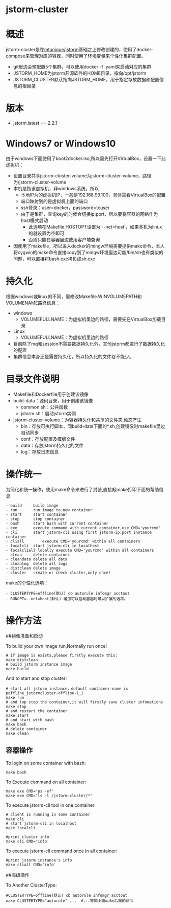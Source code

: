 # jstorm-cluster

# 概述

jstorm-cluster是在[mtunique/jstorm](https://hub.docker.com/r/mtunique/jstorm/)基础之上修改创建的，使用了docker-compose来管理对应的容器，同时使用了环境变量来个性化集群配置。

- git里边会预配置5个集群，可以使用docker -f <your choose>.yaml来启动对应的集群
- JSTORM_HOME为jstorm开源软件的HOME目录，指向/opt/jstorm
- JSTORM_CLUSTER默认指向JSTORM_HOME，用于指定存放数据和配置信息的根目录


# 版本

- jstorm.latest == 2.2.1

# Windows7 or Windows10

由于windows下面使用了boot2docker.iso,所以需先打开VirtualBox，设置一下此虚拟机：

- 设置目录共享jstorm-cluster-volume为jstorm-cluster-volume，路径为/jstorm-cluster-volume
- 本机是指该虚拟机，非windows系统，所以
    - 本地IP为的虚拟机IP，一般是192.168.99.100，具体需看VirtualBox的配置
    - 端口映射到的是虚拟机上面的端口
    - ssh登录：user=docker，password=tcuser
    - 由于是集群，查询key的时候会切换ip:port，所以要将容器的网络作为host模式启动
        - 此选项在Makefile.HOSTOPT设置为‘--net=host’，如果本机为linux的就设置为空即可
        - 否则只能在容器里边使用客户端查询
- 因使用了makefile，所以进入docker的mingw环境需要提供make命令，本人将cygwin的make命令直接copy到了mingw环境里边可能/bin/sh也有类似的问题，可以直接将bash.exe拷贝成sh.exe

# 持久化

根据windows或linux的不同，需修改Makefile.WINVOLUMEPATH和VOLUMENAME路径信息：

- windows
    - VOLUMEFULLNAME：为虚拟机里边的路径，需要先在VirtualBox加载目录
- Linux
    - VOLUMEFULLNAME：为虚拟机里边的路径
- 目前除了mq和session不需要数据持久化外，其他jstorm都进行了数据持久化的配置
- 集群信息本身还是需要持久化，所以持久化的文件卷不能少。

# 目录文件说明

- Makefile和Dockerfile用于创建该镜像
- build-data：源码目录，用于创建该镜像
  - common.sh：公共函数
  - jstorm.sh：启动jstorm实例
- jstorm-cluster-volume：为容器持久化和共享的文件夹,动态产生
  - bin：存放可执行脚本，同build-data下面的*.sh,创建镜像时makefile里边自动同步
  - conf：存放配置及模版文件
  - data：存放jstorm持久化的文件
  - log：存放日志信息

# 操作统一

为简化和统一操作，使用make命令来进行了封装,直接敲make打印下面的帮助信息

    - build     build image
    - run       run image to new container
    - start     start container
    - stop      stop container
    - bash      start bash with current container
    - exe      	execute command with current container,use CMD='yourcmd'
    - cli       start jstorm-cli using first jstorm-ip:port instance container
    - cliall    	execute CMD='yourcmd' within all containers
    - localcli  start jstorm-cli in localhost
    - localcliall locally execute CMD='yourcmd' within all containers
    - clean     delete container
    - cleandata delete all data
    - cleanlog  delete all logs
    - distclean delete image
    - cluster 	create or check cluster,only once!

make的个性化选项：

    - CLUSTERTYPE=offline(默认) cb autorule infomgr acctout
    - RUNOPT=--net=host(默认) 增加可以启动容器时可以扩展的选项。

# 操作方法

##镜像准备和启动

To build your own image run,Normally run once!

    # if image is exists,please firstly execute this:
    make distclean 
    # build jstorm instance image
    make build

And to start and stop cluster:

    # start all jstorm instance，default container-name is poffline_jstormcluster-offline-1_1
    make run
    # and top stop the container,it will firstly save cluster infomations
    make stop
    # and restart the container
    make start
    # and start with bash
    make bash
    # delete container
    make clean

## 容器操作

To login on some container with bash:
    
    make bash

To Execute command on all container:

    make exe CMD='ps -ef'
    make exe CMD='ls -l /jstorm-cluster/*'

To execute jstorm-cli tool in one container:

    # client is running in some container 
    make cli
    # start jstorm-cli in localhost
    make localcli

    #print cluster info
    make cli CMD='info'

To execute jstorm-cli command once in all container:

    #print jstorm instance's info
    make cliall CMD='info'

##高级操作

To Another ClusterType:

    #CLUSTERTYPE=offline(默认) cb autorule infomgr acctout
    make CLUSTERTYPE="autorule" ...  #...等同上面make后面的命令


